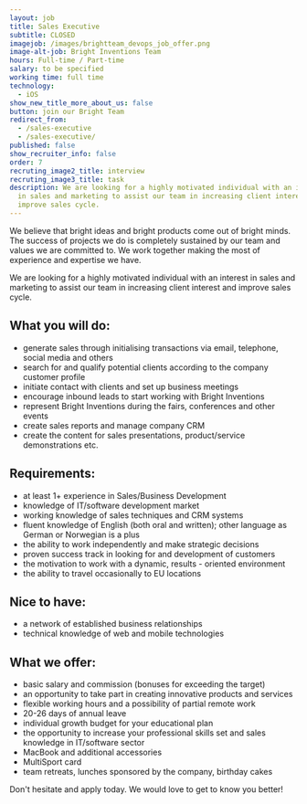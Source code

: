 ```yaml
---
layout: job
title: Sales Executive
subtitle: CLOSED
imagejob: /images/brightteam_devops_job_offer.png
image-alt-job: Bright Inventions Team
hours: Full-time / Part-time
salary: to be specified
working time: full time
technology:
  - iOS
show_new_title_more_about_us: false
button: join our Bright Team
redirect_from:
  - /sales-executive
  - /sales-executive/
published: false
show_recruiter_info: false
order: 7
recruting_image2_title: interview
recruting_image3_title: task
description: We are looking for a highly motivated individual with an interest
  in sales and marketing to assist our team in increasing client interest and
  improve sales cycle.
---
```

We believe that bright ideas and bright products come out of bright minds. The success of projects we do is completely sustained by our team and values we are committed to. We work together making the most of experience and expertise we have.

We are looking for a highly motivated individual with an interest in sales and marketing to assist our team in increasing client interest and improve sales cycle.

## What you will do:

* generate sales through initialising transactions via email, telephone, social media and others
* search for and qualify potential clients according to the company customer profile
* initiate contact with clients and set up business meetings
* encourage inbound leads to start working with Bright Inventions
* represent Bright Inventions during the fairs, conferences and other events
* create sales reports and manage company CRM
* create the content for sales presentations, product/service demonstrations etc.

## Requirements:

* at least 1+ experience in Sales/Business Development
* knowledge of IT/software development market
* working knowledge of sales techniques and CRM systems
* fluent knowledge of English (both oral and written); other language as German or Norwegian is a plus
* the ability to work independently and make strategic decisions
* proven success track in looking for and development of customers
* the motivation to work with a dynamic, results - oriented environment
* the ability to travel occasionally to EU locations

## Nice to have:

* a network of established business relationships
* technical knowledge of web and mobile technologies

## What we offer:

* basic salary and commission (bonuses for exceeding the target)
* an opportunity to take part in creating innovative products and services
* flexible working hours and a possibility of partial remote work
* 20-26 days of annual leave
* individual growth budget for your educational plan
* the opportunity to increase your professional skills set and sales knowledge in IT/software sector
* MacBook and additional accessories
* MultiSport card
* team retreats, lunches sponsored by the company, birthday cakes 

Don't hesitate and apply today. We would love to get to know you better!
